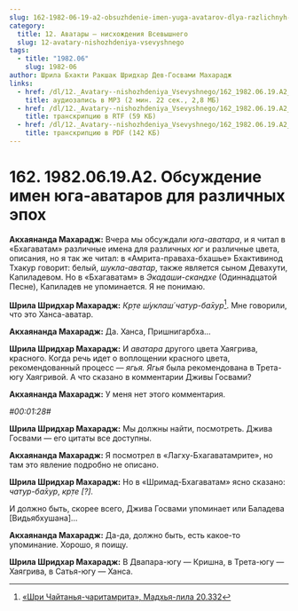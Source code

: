 ```yaml
---
slug: 162-1982-06-19-a2-obsuzhdenie-imen-yuga-avatarov-dlya-razlichnyh-epoh
category:
  title: 12. Аватары — нисхождения Всевышнего
  slug: 12-avatary-nishozhdeniya-vsevyshnego
tags:
  - title: "1982.06"
    slug: 1982-06
author: Шрила Бхакти Ракшак Шридхар Дев-Госвами Махарадж
links:
  - href: /dl/12._Avatary--nishozhdeniya_Vsevyshnego/162_1982.06.19.A2_SridharMj_Obsuzhdenie_imen_juga-avatarov_dlja_razlichnyh_jepoh.mp3
    title: аудиозапись в MP3 (2 мин. 22 сек., 2,8 МБ)
  - href: /dl/12._Avatary--nishozhdeniya_Vsevyshnego/162_1982.06.19.A2_SridharMj_Obsuzhdenie_imen_juga-avatarov_dlja_razlichnyh_jepoh.rtf
    title: транскрипцию в RTF (59 КБ)
  - href: /dl/12._Avatary--nishozhdeniya_Vsevyshnego/162_1982.06.19.A2_SridharMj_Obsuzhdenie_imen_juga-avatarov_dlja_razlichnyh_jepoh.pdf
    title: транскрипцию в PDF (142 КБ)
---
```


# 162. 1982.06.19.A2. Обсуждение имен юга-аватаров для различных эпох

**Акхаянанда Махарадж:** Вчера мы обсуждали *юга-аватара*, и я читал в «Бхагаватам» различные имена для различных *юг* и различные цвета, описания, но я так же читал: в «Амрита-праваха-бхашье» Бхактивинод Тхакур говорит: белый, *шукла-аватар*, также является сыном Девахути, Капиладевом. Но в «Бхагаватам» в *Экадаши-скандхе* (Одиннадцатой Песне), Капиладев не упоминается. Я не понимаю.

**Шрила Шридхар Махарадж:** *Кр̣те ш́уклаш́ чатур-ба̄хур*[^_ftn1]. Мне говорили, что это Ханса-аватар.

**Акхаянанда Махарадж:** Да. Ханса, Пришнигарбха…

**Шрила Шридхар Махарадж:** И *аватара* другого цвета Хаягрива, красного. Когда речь идет о воплощении красного цвета, рекомендованный процесс — *ягья. Ягья* была рекомендована в Трета-югу Хаягривой. А что сказано в комментарии Дживы Госвами?

**Акхаянанда Махарадж:** У меня нет этого комментария.

*#00:01:28#*

**Шрила Шридхар Махарадж:** Мы должны найти, посмотреть. Джива Госвами — его цитаты все доступны.

**Акхаянанда Махарадж:** Я посмотрел в «Лагху-Бхагаватамрите», но там это явление подробно не описано.

**Шрила Шридхар Махарадж:** Но в «Шримад-Бхагаватам» ясно сказано: *чатур-ба̄хур*, *кр̣те [?].*

И должно быть, скорее всего, Джива Госвами упоминает или Баладева [Видьябхушана]…

**Акхаянанда Махарадж:** Да-да, должно быть, есть какое-то упоминание. Хорошо, я поищу.

**Шрила Шридхар Махарадж:** В Двапара-югу — Кришна, в Трета-югу — Хаягрива, в Сатья-югу — Ханса.



[^_ftn1]: [«Шри Чайтанья-чаритамрита», Мадхья-лила 20.332](../notes/shri-chajtanya-charitamrita-madhya-lila/shri-chajtanya-charitamrita-madhya-lila-20-332.md)
